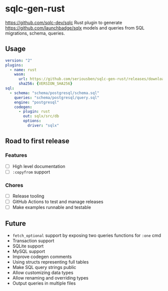 # sqlc-gen-rust

https://github.com/sqlc-dev/sqlc Rust plugin to generate https://github.com/launchbadge/sqlx models and queries from SQL migrations, schema, queries.

## Usage

```yml
version: "2"
plugins:
  - name: rust
    wasm:
      url: https://github.com/seriousben/sqlc-gen-rust/releases/download/v{VERSION}/sqlc-gen-rust.wasm
      sha256: {VERSION_SHA256}
sql:
  - schema: "schema/postgresql/schema.sql"
    queries: "schema/postgresql/query.sql"
    engine: "postgresql"
    codegen:
      - plugin: rust
        out: sqlx/src/db
        options:
          driver: "sqlx"
```

## Road to first release

### Features

- [ ] High level documentation
- [ ] `:copyfrom` support

### Chores

- [ ] Release tooling
- [ ] GitHub Actions to test and manage releases
- [ ] Make examples runnable and testable

## Future

- `fetch_optional` support by exposing two queries functions for `:one` cmd
- Transaction support
- SQLite support
- MySQL support
- Improve codegen comments
- Using structs representing full tables
- Make SQL query strings public
- Allow customizing data types
- Allow renaming and overriding types
- Output queries in multiple files
